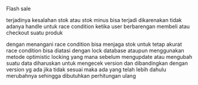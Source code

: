 Flash sale

terjadinya kesalahan stok atau stok minus bisa terjadi dikarenakan tidak adanya handle untuk race condition ketika user berbarengan membeli atau checkout suatu produk

dengan menangani race condition bisa menjaga stok untuk tetap akurat
race condition bisa diatasi dengan lock database ataupun menggunakan metode optimistic locking yang mana sebelum mengupdate atau mengubah suatu data diharuskan untuk mengecek version dan dibandingkan dengan version yg ada jika tidak sesuai maka ada yang telah lebih dahulu merubahnya sehingga dibutuhkan perhitungan ulang